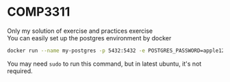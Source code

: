 # COMP3311

Only my solution of exercise and practices exercise  
You can easily set up the postgres environment by docker

```bash
docker run --name my-postgres -p 5432:5432 -e POSTGRES_PASSWORD=apple123 -d postgres
```

You may need `sudo` to run this command, but in latest ubuntu, it's not required.
